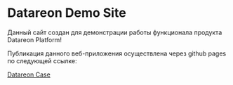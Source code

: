 # Datareon Demo Site

Данный сайт создан для демонстрации работы функционала продукта Datareon Platform!

Публикация данного веб-приложения осуществлена через github pages по следующей ссылке:

[Datareon Case](https://datareon.github.io/Datareon_site/)